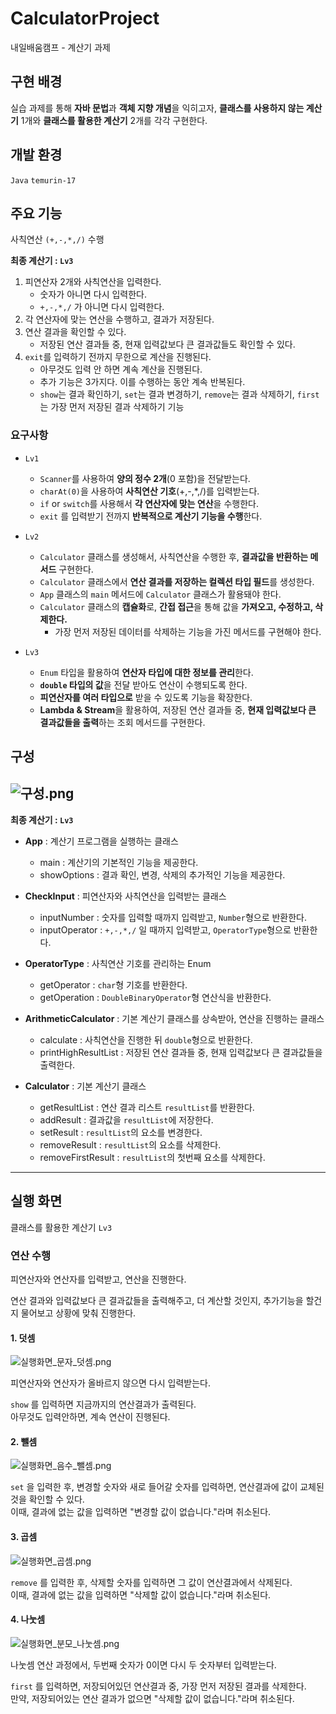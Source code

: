 # CalculatorProject
내일배움캠프 - 계산기 과제

## 구현 배경
실습 과제를 통해 **자바 문법**과 **객체 지향 개념**을 익히고자,
**클래스를 사용하지 않는 계산기** 1개와 **클래스를 활용한 계산기** 2개를 각각 구현한다.

## 개발 환경
`Java` `temurin-17`

## 주요 기능
사칙연산 `(+,-,*,/)` 수행

**최종 계산기 : `Lv3`**

1. 피연산자 2개와 사칙연산을 입력한다.
    - 숫자가 아니면 다시 입력한다.
    - `+,-,*,/` 가 아니면 다시 입력한다.
2. 각 연산자에 맞는 연산을 수행하고, 결과가 저장된다.
3. 연산 결과을 확인할 수 있다.
    - 저장된 연산 결과들 중, 현재 입력값보다 큰 결과값들도 확인할 수 있다.
4. `exit`를 입력하기 전까지 무한으로 계산을 진행된다.
    - 아무것도 입력 안 하면 계속 계산을 진행된다.
    - 추가 기능은 3가지다. 이를 수행하는 동안 계속 반복된다.
    - `show`는 결과 확인하기, `set`는 결과 변경하기, `remove`는 결과 삭제하기, `first`는 가장 먼저 저장된 결과 삭제하기 기능

### 요구사항
- `Lv1`
    - `Scanner`를 사용하여 **양의 정수 2개**(0 포함)을 전달받는다.
    - `charAt(0)`을 사용하여 **사칙연산 기호**(+,-,*,/)를 입력받는다.
    - `if` or `switch`를 사용해서 **각 연산자에 맞는 연산**을 수행한다.
    - `exit` 를 입력받기 전까지 **반복적으로 계산기 기능을 수행**한다.


- `Lv2`
    - `Calculator` 클래스를 생성해서, 사칙연산을 수행한 후, **결과값을 반환하는 메서드** 구현한다.
    - `Calculator` 클래스에서 **연산 결과를 저장하는 컬렉션 타입 필드**를 생성한다.
    - `App` 클래스의 `main` 메서드에 `Calculator` 클래스가 활용돼야 한다.
    - `Calculator` 클래스의 **캡슐화**로, **간접 접근**을 통해 값을 **가져오고, 수정하고, 삭제한다.**
      - 가장 먼저 저장된 데이터를 삭제하는 기능을 가진 메서드를 구현해야 한다.


- `Lv3`
    - `Enum` 타입을 활용하여 **연산자 타입에 대한 정보를 관리**한다.
    - **`double` 타입의 값**을 전달 받아도 연산이 수행되도록 한다.
    - **피연산자를 여러 타입으로** 받을 수 있도록 기능을 확장한다.
    - **Lambda & Stream**을 활용하여, 저장된 연산 결과들 중, **현재 입력값보다 큰 결과값들을 출력**하는 조회 메서드를 구현한다.

## 구성
![구성.png](readme/%EA%B5%AC%EC%84%B1.png)
---
**최종 계산기 : `Lv3`**
- **App** : 계산기 프로그램을 실행하는 클래스
    - main : 계산기의 기본적인 기능을 제공한다.
    - showOptions : 결과 확인, 변경, 삭제의 추가적인 기능을 제공한다.


- **CheckInput** : 피연산자와 사칙연산을 입력받는 클래스
    - inputNumber : 숫자를 입력할 때까지 입력받고, `Number`형으로 반환한다.
    - inputOperator : `+,-,*,/` 일 때까지 입력받고, `OperatorType`형으로 반환한다.


- **OperatorType** : 사칙연산 기호를 관리하는 Enum
    - getOperator : `char`형 기호를 반환한다.
    - getOperation : `DoubleBinaryOperator`형 연산식을 반환한다.


- **ArithmeticCalculator** : 기본 계산기 클래스를 상속받아, 연산을 진행하는 클래스
    - calculate : 사칙연산을 진행한 뒤 `double`형으로 반환한다.
    - printHighResultList : 저장된 연산 결과들 중, 현재 입력값보다 큰 결과값들을 출력한다.


- **Calculator** : 기본 계산기 클래스
    - getResultList : 연산 결과 리스트 `resultList`를 반환한다.
    - addResult : 결과값을 `resultList`에 저장한다.
    - setResult : `resultList`의 요소를 변경한다.
    - removeResult : `resultList`의 요소를 삭제한다.
    - removeFirstResult : `resultList`의 첫번째 요소를 삭제한다.
---
## 실행 화면
클래스를 활용한 계산기 `Lv3`

### 연산 수행
피연산자와 연산자를 입력받고, 연산을 진행한다.

연산 결과와 입력값보다 큰 결과값들을 출력해주고, 더 계산할 것인지, 추가기능을 할건지 물어보고 상황에 맞춰 진행한다.

#### 1. 덧셈
![실행화면_문자_덧셈.png](readme/%EC%8B%A4%ED%96%89%ED%99%94%EB%A9%B4_%EB%AC%B8%EC%9E%90_%EB%8D%A7%EC%85%88.png)

피연산자와 연산자가 올바르지 않으면 다시 입력받는다.

`show` 를 입력하면 지금까지의 연산결과가 출력된다.<br>
아무것도 입력안하면, 계속 연산이 진행된다.

#### 2. 뺄셈
![실행화면_음수_뺄셈.png](readme/%EC%8B%A4%ED%96%89%ED%99%94%EB%A9%B4_%EC%9D%8C%EC%88%98_%EB%BA%84%EC%85%88.png)

`set` 을 입력한 후, 변경할 숫자와 새로 들어갈 숫자를 입력하면, 연산결과에 값이 교체된 것을 확인할 수 있다.<br>
이때, 결과에 없는 값을 입력하면 "변경할 값이 없습니다."라며 취소된다.

#### 3. 곱셈
![실행화면_곱셈.png](readme/%EC%8B%A4%ED%96%89%ED%99%94%EB%A9%B4_%EA%B3%B1%EC%85%88.png)

`remove` 를 입력한 후, 삭제할 숫자를 입력하면 그 값이 연산결과에서 삭제된다. <br>
이때, 결과에 없는 값을 입력하면 "삭제할 값이 없습니다."라며 취소된다.

#### 4. 나눗셈

![실행화면_분모_나눗셈.png](readme/%EC%8B%A4%ED%96%89%ED%99%94%EB%A9%B4_%EB%B6%84%EB%AA%A8_%EB%82%98%EB%88%97%EC%85%88.png)

나눗셈 연산 과정에서, 두번째 숫자가 0이면 다시 두 숫자부터 입력받는다.

`first` 를 입력하면, 저장되어있던 연산결과 중, 가장 먼저 저장된 결과를 삭제한다. <br>
만약, 저장되어있는 연산 결과가 없으면 "삭제할 값이 없습니다."라며 취소된다.